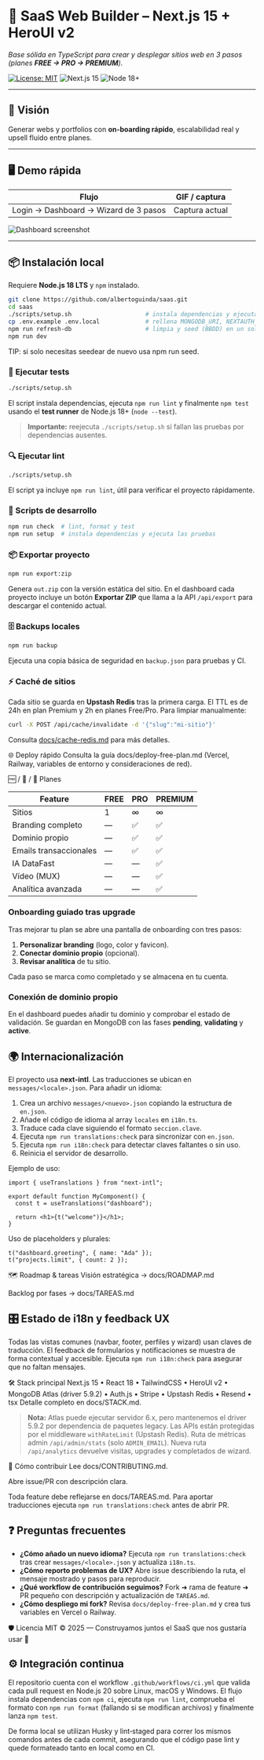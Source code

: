 # 🧱 SaaS Web Builder – Next.js 15 + HeroUI v2

_Base sólida en TypeScript para crear y desplegar sitios web en 3 pasos (planes **FREE → PRO → PREMIUM**)._

[![License: MIT](https://img.shields.io/badge/license-MIT-blue.svg)](LICENSE)
![Next.js 15](https://img.shields.io/badge/Next.js-15-black)
![Node 18+](https://img.shields.io/badge/Node-18%2B-green)

---

## 🚀 Visión

Generar webs y portfolios con **on-boarding rápido**, escalabilidad real y upsell fluido entre planes.

---

## 🖥️ Demo rápida

| Flujo                                 | GIF / captura  |
| ------------------------------------- | -------------- |
| Login → Dashboard → Wizard de 3 pasos | Captura actual |

![Dashboard screenshot](public/dashboard.png)

---

## 📦 Instalación local

Requiere **Node.js 18 LTS** y `npm` instalado.

```bash
git clone https://github.com/albertoguinda/saas.git
cd saas
./scripts/setup.sh                     # instala dependencias y ejecuta lint y tests
cp .env.example .env.local             # rellena MONGODB_URI, NEXTAUTH_*, STRIPE_SECRET_KEY, UPSTASH_REDIS_REST_URL y UPSTASH_REDIS_REST_TOKEN
npm run refresh-db                     # limpia y seed (BBDD) en un solo paso
npm run dev
```

TIP: si solo necesitas seedear de nuevo usa npm run seed.

### 🧪 Ejecutar tests

```bash
./scripts/setup.sh
```

El script instala dependencias, ejecuta `npm run lint` y finalmente `npm test` usando el **test runner** de Node.js 18+ (`node --test`).

> **Importante:** reejecuta `./scripts/setup.sh` si fallan las pruebas por dependencias ausentes.

### 🔍 Ejecutar lint

```bash
./scripts/setup.sh
```

El script ya incluye `npm run lint`, útil para verificar el proyecto rápidamente.

### 🚀 Scripts de desarrollo

```bash
npm run check  # lint, format y test
npm run setup  # instala dependencias y ejecuta las pruebas
```

### 📦 Exportar proyecto

```bash
npm run export:zip
```

Genera `out.zip` con la versión estática del sitio. En el dashboard cada
proyecto incluye un botón **Exportar ZIP** que llama a la API `/api/export` para
descargar el contenido actual.

### 🗄️ Backups locales

```bash
npm run backup
```

Ejecuta una copia básica de seguridad en `backup.json` para pruebas y CI.

### ⚡ Caché de sitios

Cada sitio se guarda en **Upstash Redis** tras la primera carga. El TTL es de
24h en plan Premium y 2h en planes Free/Pro. Para limpiar manualmente:

```bash
curl -X POST /api/cache/invalidate -d '{"slug":"mi-sitio"}'
```

Consulta [docs/cache-redis.md](docs/cache-redis.md) para más detalles.

🌐 Deploy rápido
Consulta la guía docs/deploy-free-plan.md
(Vercel, Railway, variables de entorno y consideraciones de red).

🆓 / 💼 / 👑 Planes

| Feature                | FREE | PRO | PREMIUM |
| ---------------------- | ---- | --- | ------- |
| Sitios                 | 1    | ∞   | ∞       |
| Branding completo      | —    | ✅  | ✅      |
| Dominio propio         | —    | ✅  | ✅      |
| Emails transaccionales | —    | ✅  | ✅      |
| IA DataFast            | —    | —   | ✅      |
| Vídeo (MUX)            | —    | —   | ✅      |
| Analítica avanzada     | —    | —   | ✅      |

### Onboarding guiado tras upgrade

Tras mejorar tu plan se abre una pantalla de onboarding con tres pasos:

1. **Personalizar branding** (logo, color y favicon).
2. **Conectar dominio propio** (opcional).
3. **Revisar analítica** de tu sitio.

Cada paso se marca como completado y se almacena en tu cuenta.

### Conexión de dominio propio

En el dashboard puedes añadir tu dominio y comprobar el estado de validación.
Se guardan en MongoDB con las fases **pending**, **validating** y **active**.

## 🌍 Internacionalización

El proyecto usa **next-intl**. Las traducciones se ubican en `messages/<locale>.json`.
Para añadir un idioma:

1. Crea un archivo `messages/<nuevo>.json` copiando la estructura de `en.json`.
2. Añade el código de idioma al array `locales` en `i18n.ts`.
3. Traduce cada clave siguiendo el formato `seccion.clave`.
4. Ejecuta `npm run translations:check` para sincronizar con `en.json`.
5. Ejecuta `npm run i18n:check` para detectar claves faltantes o sin uso.
6. Reinicia el servidor de desarrollo.

Ejemplo de uso:

```tsx
import { useTranslations } from "next-intl";

export default function MyComponent() {
  const t = useTranslations("dashboard");

  return <h1>{t("welcome")}</h1>;
}
```

Uso de placeholders y plurales:

```tsx
t("dashboard.greeting", { name: "Ada" });
t("projects.limit", { count: 2 });
```

🗺️ Roadmap & tareas
Visión estratégica → docs/ROADMAP.md

Backlog por fases → docs/TAREAS.md

## 🎛️ Estado de i18n y feedback UX

Todas las vistas comunes (navbar, footer, perfiles y wizard) usan claves de traducción.
El feedback de formularios y notificaciones se muestra de forma contextual y accesible.
Ejecuta `npm run i18n:check` para asegurar que no faltan mensajes.

🛠 Stack principal
Next.js 15 • React 18 • TailwindCSS • HeroUI v2 • MongoDB Atlas (driver 5.9.2) • Auth.js • Stripe • Upstash Redis • Resend • tsx
Detalle completo en docs/STACK.md.

> **Nota:** Atlas puede ejecutar servidor 6.x, pero mantenemos el driver 5.9.2 por dependencia de paquetes legacy.
> Las APIs están protegidas por el middleware `withRateLimit` (Upstash Redis).
> Ruta de métricas admin `/api/admin/stats` (solo `ADMIN_EMAIL`).
> Nueva ruta `/api/analytics` devuelve visitas, upgrades y completados de wizard.

🤝 Cómo contribuir
Lee docs/CONTRIBUTING.md.

Abre issue/PR con descripción clara.

Toda feature debe reflejarse en docs/TAREAS.md.
Para aportar traducciones ejecuta `npm run translations:check` antes de abrir PR.

## ❓ Preguntas frecuentes

- **¿Cómo añado un nuevo idioma?** Ejecuta `npm run translations:check` tras crear `messages/<locale>.json` y actualiza `i18n.ts`.
- **¿Cómo reporto problemas de UX?** Abre issue describiendo la ruta, el mensaje mostrado y pasos para reproducir.
- **¿Qué workflow de contribución seguimos?** Fork ➜ rama de feature ➜ PR pequeño con descripción y actualización de `TAREAS.md`.
- **¿Cómo despliego mi fork?** Revisa `docs/deploy-free-plan.md` y crea tus variables en Vercel o Railway.

🛡️ Licencia
MIT © 2025 — Construyamos juntos el SaaS que nos gustaría usar 🚀

## ⚙️ Integración continua

El repositorio cuenta con el workflow `.github/workflows/ci.yml` que valida cada pull request en Node.js 20 sobre Linux, macOS y Windows. El flujo instala dependencias con `npm ci`, ejecuta `npm run lint`, comprueba el formato con `npm run format` (fallando si se modifican archivos) y finalmente lanza `npm test`.

De forma local se utilizan Husky y lint‑staged para correr los mismos comandos antes de cada commit, asegurando que el código pase lint y quede formateado tanto en local como en CI.
